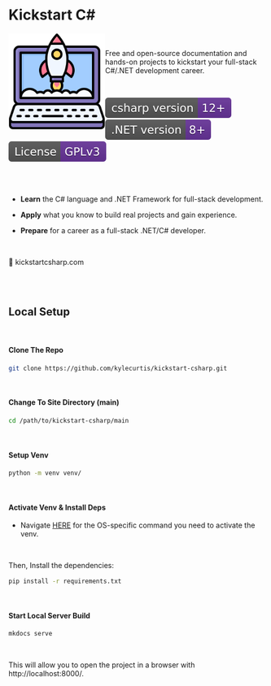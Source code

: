 # Kickstart C#

<img align="left" width="190" height="190" src="https://raw.githubusercontent.com/kylecurtis/kickstart-csharp/main/main/docs/assets/images/logo.png">

<br>

Free and open-source documentation and hands-on projects to kickstart your full-stack C#/.NET development career.

<br>

<img src="https://raw.githubusercontent.com/kylecurtis/kickstart-csharp/5906da836d32b6abe8ae22cc75550072f879c973/site/docs/assets/images/badges/CSharp-Version-12.svg"> <img src="https://raw.githubusercontent.com/kylecurtis/kickstart-csharp/5906da836d32b6abe8ae22cc75550072f879c973/site/docs/assets/images/badges/Net-Version-8.svg"> <img src="https://raw.githubusercontent.com/kylecurtis/kickstart-csharp/5906da836d32b6abe8ae22cc75550072f879c973/site/docs/assets/images/badges/License-GPLv3.svg">

<br>

<br>

- **Learn** the C# language and .NET Framework for full-stack development.

- **Apply** what you know to build real projects and gain experience.

- **Prepare** for a career as a full-stack .NET/C# developer.

<br>

🚀 kickstartcsharp.com

<br>

<br>

## Local Setup

<br>

#### Clone The Repo

```bash
git clone https://github.com/kylecurtis/kickstart-csharp.git
```

<br>

#### Change To Site Directory (main)

```bash
cd /path/to/kickstart-csharp/main
```

<br>

#### Setup Venv

```bash
python -m venv venv/
```

<br>

#### Activate Venv & Install Deps

- Navigate [HERE](https://docs.python.org/3/library/venv.html#how-venvs-work) for the OS-specific command you need to activate the venv.

<br>

Then, Install the dependencies:

```bash
pip install -r requirements.txt
```

<br>

#### Start Local Server Build

```bash
mkdocs serve
```

<br>

This will allow you to open the project in a browser with http://localhost:8000/.

<br>

<br>
